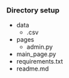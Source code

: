 ### Directory setup
- data
  - .csv
- pages
  - admin.py
- main_page.py
- requirements.txt
- readme.md
  

